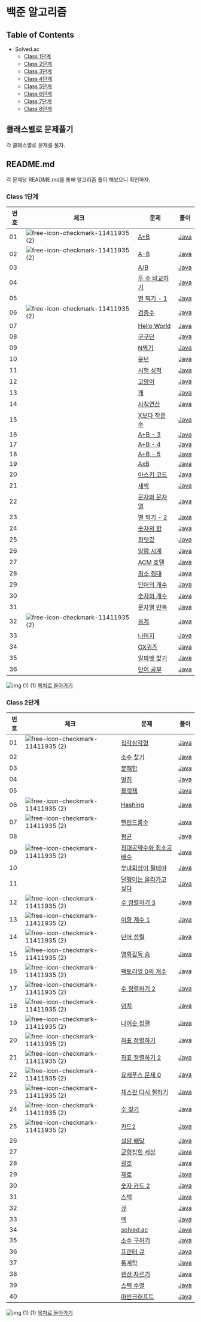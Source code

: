 # 백준 알고리즘 

## Table of Contents

* Solved.ac
  * [Class 1단계](#class-1단계)   
  * [Class 2단계](#class-2단계)
  * [Class 3단계]()
  * [Class 4단계]()
  * [Class 5단계]()
  * [Class 6단계]()
  * [Class 7단계]()
  * [Class 8단계]()
  
## 클래스별로 문제풀기
각 클래스별로 문제를 풀자.  

## README.md
각 문제당 README.md를 통해 알고리즘 풀이 해놨으니 확인하자.


### Class 1단계 
 
| 번호 | 체크 | 문제 | 풀이 |
| --- | --- | -------------------- | --- |
| 01 | ![free-icon-checkmark-11411935 (2)](https://github.com/Hasegos/Algorithm/assets/93961708/df91df7b-bb5b-46d2-a8a4-988c2f351d31) | [A+B](https://www.acmicpc.net/problem/1000) |[Java](https://github.com/Hasegos/Study_CS/blob/master/Algorithm/BaekJoon/solved/Class_01/_01_1000_a_plus_b/Main.java) |
| 02 | ![free-icon-checkmark-11411935 (2)](https://github.com/Hasegos/Algorithm/assets/93961708/df91df7b-bb5b-46d2-a8a4-988c2f351d31) | [A-B]() |[Java]() |
| 03 |  | [A/B]() |[Java]() |
| 04 |  | [두 수 비교하기]() |[Java]() |
| 05 |  | [별 찍기 - 1]() |[Java]() |
| 06 | ![free-icon-checkmark-11411935 (2)](https://github.com/Hasegos/Algorithm/assets/93961708/df91df7b-bb5b-46d2-a8a4-988c2f351d31) | [검증수](https://www.acmicpc.net/problem/2475) |[Java](https://github.com/Hasegos/Study_CS/blob/master/Algorithm/BaekJoon/solved/Class_01/_06_2475_number_of_verifications/Main.java) |
| 07 |  | [Hello World]() |[Java]() |
| 08 |  | [구구단]() |[Java]() |
| 09 |  | [N찍기]() |[Java]() |
| 10 |  | [윤년]() |[Java]() |
| 11 |  | [시험 성적]() |[Java]() |
| 12 |  | [고양이]() |[Java]() |
| 13 |  | [개]() |[Java]() |
| 14 |  | [사칙연산]() |[Java]() |
| 15 |  | [X보다 작은 수]() |[Java]() |
| 16 |  | [A+B - 3]() |[Java]() |
| 17 |  | [A+B - 4]() |[Java]() |
| 18 |  | [A+B - 5]() |[Java]() |
| 19 |  | [AxB]() |[Java]() |
| 20 |  | [아스키 코드]() |[Java]() |
| 21 |  | [새싹]() |[Java]() |
| 22 |  | [문자와 문자열]() |[Java]() |
| 23 |  | [별 찍기 - 2]() |[Java]() |
| 24 |  | [숫자의 합]() |[Java]() |
| 25 |  | [최댓값]() |[Java]() |
| 26 |  | [알람 시계]() |[Java]() |
| 27 |  | [ACM 호텔]() |[Java]() |
| 28 |  | [최소,최대]() |[Java]() |
| 29 |  | [단어의 개수]() |[Java]() |
| 30 |  | [숫자의 개수]() |[Java]() |
| 31 |  | [문자열 반복]() |[Java]() |
| 32 | ![free-icon-checkmark-11411935 (2)](https://github.com/Hasegos/Algorithm/assets/93961708/df91df7b-bb5b-46d2-a8a4-988c2f351d31) | [음계](https://www.acmicpc.net/problem/2920) |[Java](https://github.com/Hasegos/Study_CS/blob/master/Algorithm/BaekJoon/solved/Class_01/_32_2920_scale/Main.java) |
| 33 |  | [나머지]() |[Java]() |
| 34 |  | [OX퀴즈]() |[Java]() |
| 35 |  | [알파벳 찾기]() |[Java]() |
| 36 |  | [단어 공부]() |[Java]() |


![img (1) (1)](https://github.com/Hasegos/Algorithm/assets/93961708/8c2e9837-4bd3-441b-ab1f-ef9505b12423) [목차로 돌아가기](#table-of-contents)



### Class 2단계

| 번호 | 체크 | 문제 | 풀이 |
| --- | --- | -------------------- | --- |
| 01 | ![free-icon-checkmark-11411935 (2)](https://github.com/Hasegos/Algorithm/assets/93961708/df91df7b-bb5b-46d2-a8a4-988c2f351d31) | [직각삼각형](https://www.acmicpc.net/problem/4153) |[Java](https://github.com/Hasegos/Study_CS/blob/master/Algorithm/BaekJoon/solved/Class_02/_01_4153_Right_Triangle/Main.java) |
| 02 |  | [소수 찾기]() |[Java]() |
| 03 |  | [분해합]() |[Java]() |
| 04 |  | [벌집]() |[Java]() |
| 05 |  | [블랙잭]() |[Java]() |
| 06 | ![free-icon-checkmark-11411935 (2)](https://github.com/Hasegos/Algorithm/assets/93961708/df91df7b-bb5b-46d2-a8a4-988c2f351d31) | [Hashing](https://www.acmicpc.net/problem/15829) |[Java](https://github.com/Hasegos/Study_CS/blob/master/Algorithm/BaekJoon/solved/Class_02/_06_15829_Hashing/Main.java) |
| 07 | ![free-icon-checkmark-11411935 (2)](https://github.com/Hasegos/Algorithm/assets/93961708/df91df7b-bb5b-46d2-a8a4-988c2f351d31) | [팰린드롬수](https://www.acmicpc.net/problem/1259) |[Java](https://github.com/Hasegos/Study_CS/blob/master/Algorithm/BaekJoon/solved/Class_02/_07_1259_Palindromic_Number/Main.java) |
| 08 |  | [평균]() |[Java]() |
| 09 | ![free-icon-checkmark-11411935 (2)](https://github.com/Hasegos/Algorithm/assets/93961708/df91df7b-bb5b-46d2-a8a4-988c2f351d31) | [최대공약수와 최소공배수](https://www.acmicpc.net/problem/2609) |[Java](https://github.com/Hasegos/Study_CS/blob/master/Algorithm/BaekJoon/solved/Class_02/_09_2609_Greatest_least/Main.java) |
| 10 |  | [부녀회장이 될테야]() |[Java]() |
| 11 |  | [달팽이는 올라가고 싶다]() |[Java]() |
| 12 | ![free-icon-checkmark-11411935 (2)](https://github.com/Hasegos/Algorithm/assets/93961708/df91df7b-bb5b-46d2-a8a4-988c2f351d31) | [수 정렬하기 3](https://www.acmicpc.net/problem/10989) |[Java](https://github.com/Hasegos/Study_CS/blob/master/Algorithm/BaekJoon/solved/Class_02/_12_10989_Sorting_numbers_3/Main.java) |
| 13 | ![free-icon-checkmark-11411935 (2)](https://github.com/Hasegos/Algorithm/assets/93961708/df91df7b-bb5b-46d2-a8a4-988c2f351d31) | [이항 계수 1](https://www.acmicpc.net/problem/11050) |[Java](https://github.com/Hasegos/Study_CS/blob/master/Algorithm/BaekJoon/solved/Class_02/_13_11050_binomial_coefficient/Main.java) |
| 14 | ![free-icon-checkmark-11411935 (2)](https://github.com/Hasegos/Algorithm/assets/93961708/df91df7b-bb5b-46d2-a8a4-988c2f351d31) | [단어 정렬](https://www.acmicpc.net/problem/1181) |[Java](https://github.com/Hasegos/Study_CS/blob/master/Algorithm/BaekJoon/solved/Class_02/_14_1181_Word_Sort/Main.java) |
| 15 | ![free-icon-checkmark-11411935 (2)](https://github.com/Hasegos/Algorithm/assets/93961708/df91df7b-bb5b-46d2-a8a4-988c2f351d31) | [영화감독 숌](https://www.acmicpc.net/problem/1436) |[Java](https://github.com/Hasegos/Study_CS/blob/master/Algorithm/BaekJoon/solved/Class_02/_15_1436_Film_Director_Shom/Main.java) |
| 16 | ![free-icon-checkmark-11411935 (2)](https://github.com/Hasegos/Algorithm/assets/93961708/df91df7b-bb5b-46d2-a8a4-988c2f351d31) | [팩토리얼 0의 개수](https://www.acmicpc.net/problem/1676) |[Java](https://github.com/Hasegos/Study_CS/blob/master/Algorithm/BaekJoon/solved/Class_02/_16_1676_Number_of_factorial_0s/Main.java) |
| 17 | ![free-icon-checkmark-11411935 (2)](https://github.com/Hasegos/Algorithm/assets/93961708/df91df7b-bb5b-46d2-a8a4-988c2f351d31) | [수 정렬하기 2](https://www.acmicpc.net/problem/2751) |[Java](https://github.com/Hasegos/Study_CS/blob/master/Algorithm/BaekJoon/solved/Class_02/_17_2751_Sorting_Numbers_2/Main.java) |
| 18 | ![free-icon-checkmark-11411935 (2)](https://github.com/Hasegos/Algorithm/assets/93961708/df91df7b-bb5b-46d2-a8a4-988c2f351d31) | [덩치](https://www.acmicpc.net/problem/7568) |[Java](https://github.com/Hasegos/Study_CS/blob/master/Algorithm/BaekJoon/solved/Class_02/_18_7568_Big/Main.java) |
| 19 | ![free-icon-checkmark-11411935 (2)](https://github.com/Hasegos/Algorithm/assets/93961708/df91df7b-bb5b-46d2-a8a4-988c2f351d31) | [나이순 정렬](https://www.acmicpc.net/problem/10814) |[Java](https://github.com/Hasegos/Study_CS/blob/master/Algorithm/BaekJoon/solved/Class_02/_19_10814_Sort_By_Age/Main.java) |
| 20 | ![free-icon-checkmark-11411935 (2)](https://github.com/Hasegos/Algorithm/assets/93961708/df91df7b-bb5b-46d2-a8a4-988c2f351d31) | [좌표 정렬하기](https://www.acmicpc.net/problem/11650) |[Java](https://github.com/Hasegos/Study_CS/blob/master/Algorithm/BaekJoon/solved/Class_02/_20_11650_Sort_Coordinates/Main.java) |
| 21 | ![free-icon-checkmark-11411935 (2)](https://github.com/Hasegos/Algorithm/assets/93961708/df91df7b-bb5b-46d2-a8a4-988c2f351d31) | [좌표 정렬하기 2](https://www.acmicpc.net/problem/11651) |[Java](https://github.com/Hasegos/Study_CS/blob/master/Algorithm/BaekJoon/solved/Class_02/_21_11651_Sort_Coordinates_2/Main.java) |
| 22 | ![free-icon-checkmark-11411935 (2)](https://github.com/Hasegos/Algorithm/assets/93961708/df91df7b-bb5b-46d2-a8a4-988c2f351d31) | [요세푸스 문제 0](https://www.acmicpc.net/problem/11866) |[Java](https://github.com/Hasegos/Study_CS/blob/master/Algorithm/BaekJoon/solved/Class_02/_22_11866_Josephus_Problem_O/Main.java) |
| 23 | ![free-icon-checkmark-11411935 (2)](https://github.com/Hasegos/Algorithm/assets/93961708/df91df7b-bb5b-46d2-a8a4-988c2f351d31) | [체스판 다시 칠하기](https://www.acmicpc.net/problem/1018) |[Java](https://github.com/Hasegos/Study_CS/blob/master/Algorithm/BaekJoon/solved/Class_02/_23_1018_Repaint_The_Chessboard/Main.java) |
| 24 | ![free-icon-checkmark-11411935 (2)](https://github.com/Hasegos/Algorithm/assets/93961708/df91df7b-bb5b-46d2-a8a4-988c2f351d31) | [수 찾기](https://www.acmicpc.net/problem/1920) |[Java](https://github.com/Hasegos/Study_CS/blob/master/Algorithm/BaekJoon/solved/Class_02/_24_1920_Find_Number/Main.java) |
| 25 | ![free-icon-checkmark-11411935 (2)](https://github.com/Hasegos/Algorithm/assets/93961708/df91df7b-bb5b-46d2-a8a4-988c2f351d31) | [카드2](https://www.acmicpc.net/problem/2164) |[Java](https://github.com/Hasegos/Study_CS/blob/master/Algorithm/BaekJoon/solved/Class_02/_25_2164_Card2/Main.java) |
| 26 |  | [설탕 배달]() |[Java]() |
| 27 |  | [균형잡힌 세상]() |[Java]() |
| 28 |  | [괄호]() |[Java]() |
| 29 |  | [제로]() |[Java]() |
| 30 |  | [숫자 카드 2]() |[Java]() |
| 31 |  | [스택]() |[Java]() |
| 32 |  | [큐]() |[Java]() |
| 33 |  | [덱]() |[Java]() |
| 34 |  | [solved.ac]() |[Java]() |
| 35 |  | [소수 구하기]() |[Java]() |
| 36 |  | [프린터 큐]() |[Java]() |
| 37 |  | [통계학]() |[Java]() |
| 38 |  | [랜선 자르기]() |[Java]() |
| 39 |  | [스택 수열]() |[Java]() |
| 40 |  | [마인크래프트]() |[Java]() |


![img (1) (1)](https://github.com/Hasegos/Algorithm/assets/93961708/8c2e9837-4bd3-441b-ab1f-ef9505b12423) [목차로 돌아가기](#table-of-contents)